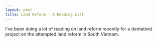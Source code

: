 ```yaml
---
layout: post
title: Land Reform - A Reading List
---
```


I've been doing a lot of reading on land reform recently for a (tentative) project on the attempted land reform in South Vietnam. 
